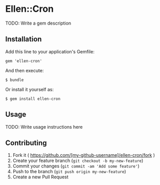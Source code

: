 # Ellen::Cron

TODO: Write a gem description

## Installation

Add this line to your application's Gemfile:

    gem 'ellen-cron'

And then execute:

    $ bundle

Or install it yourself as:

    $ gem install ellen-cron

## Usage

TODO: Write usage instructions here

## Contributing

1. Fork it ( https://github.com/[my-github-username]/ellen-cron/fork )
2. Create your feature branch (`git checkout -b my-new-feature`)
3. Commit your changes (`git commit -am 'Add some feature'`)
4. Push to the branch (`git push origin my-new-feature`)
5. Create a new Pull Request
